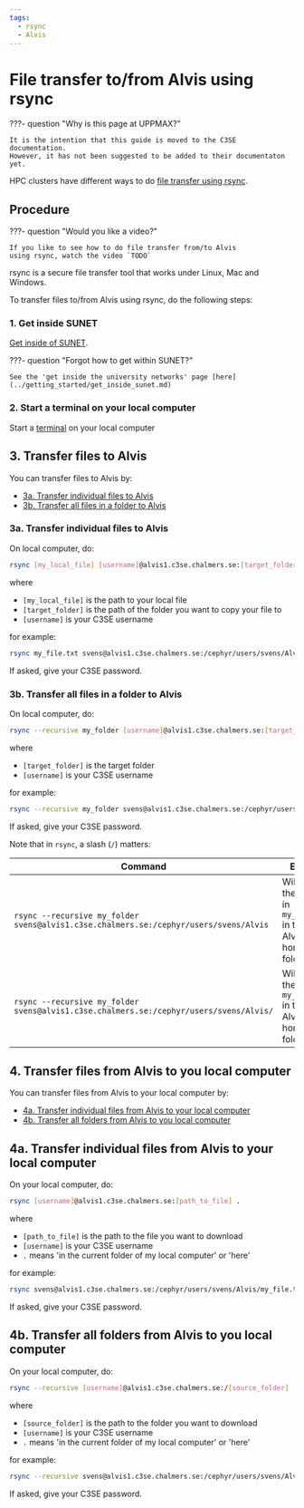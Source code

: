```yaml
---
tags:
  - rsync
  - Alvis
---
```


# File transfer to/from Alvis using rsync

???- question "Why is this page at UPPMAX?"

    It is the intention that this guide is moved to the C3SE documentation.
    However, it has not been suggested to be added to their documentaton
    yet.

HPC clusters have different ways to do
[file transfer using rsync](file_transfer_using_rsync.md).

## Procedure

???- question "Would you like a video?"

    If you like to see how to do file transfer from/to Alvis
    using rsync, watch the video `TODO`

rsync is a secure file transfer tool that works under Linux, Mac and Windows.

To transfer files to/from Alvis using rsync, do
the following steps:

### 1. Get inside SUNET

[Get inside of SUNET](../getting_started/get_inside_sunet.md).

???- question "Forgot how to get within SUNET?"

    See the 'get inside the university networks' page [here](../getting_started/get_inside_sunet.md)

### 2. Start a terminal on your local computer

Start a [terminal](../software/terminal.md) on your local computer

## 3. Transfer files to Alvis

You can transfer files to Alvis by:

- [3a. Transfer individual files to Alvis](#3a-transfer-individual-files-to-alvis)
- [3b. Transfer all files in a folder to Alvis](#3b-transfer-all-files-in-a-folder-to-alvis)

### 3a. Transfer individual files to Alvis

On local computer, do:

```bash
rsync [my_local_file] [username]@alvis1.c3se.chalmers.se:[target_folder]
```

where

- `[my_local_file]` is the path to your local file
- `[target_folder]` is the path of the folder you want to copy your file to
- `[username]` is your C3SE username

for example:

```bash
rsync my_file.txt svens@alvis1.c3se.chalmers.se:/cephyr/users/svens/Alvis/
```

If asked, give your C3SE password.

### 3b. Transfer all files in a folder to Alvis

On local computer, do:

```bash
rsync --recursive my_folder [username]@alvis1.c3se.chalmers.se:[target_folder]
```

where

- `[target_folder]` is the target folder  
- `[username]` is your C3SE username

for example:

```bash
rsync --recursive my_folder svens@alvis1.c3se.chalmers.se:/cephyr/users/svens/Alvis/
```

If asked, give your C3SE password.


Note that in `rsync`, a slash (`/`) matters:

Command                                                            |Effect
-------------------------------------------------------------------|------------------------------------------------------------
`rsync --recursive my_folder svens@alvis1.c3se.chalmers.se:/cephyr/users/svens/Alvis` |Will put the files in `my_folder` in the Alvis home folder
`rsync --recursive my_folder svens@alvis1.c3se.chalmers.se:/cephyr/users/svens/Alvis/`|Will put the folder `my_folder` in the Alvis home folder

## 4. Transfer files from Alvis to you local computer

You can transfer files from Alvis to your local computer by:

- [4a. Transfer individual files from Alvis to your local computer](#4a-transfer-individual-files-from-alvis-to-your-local-computer)
- [4b. Transfer all folders from Alvis to you local computer](#4b-transfer-all-folders-from-alvis-to-you-local-computer)

## 4a. Transfer individual files from Alvis to your local computer

On your local computer, do:

```bash
rsync [username]@alvis1.c3se.chalmers.se:[path_to_file] .
```

where

- `[path_to_file]` is the path to the file you want to download
- `[username]` is your C3SE username
- `.` means 'in the current folder of my local computer' or 'here'

for example:

```bash
rsync svens@alvis1.c3se.chalmers.se:/cephyr/users/svens/Alvis/my_file.txt .
```

If asked, give your C3SE password.


## 4b. Transfer all folders from Alvis to you local computer

On your local computer, do:

```bash
rsync --recursive [username]@alvis1.c3se.chalmers.se:/[source_folder] .
```

where

- `[source_folder]` is the path to the folder you want to download
- `[username]` is your C3SE username
- `.` means 'in the current folder of my local computer' or 'here'

for example:

```bash
rsync --recursive svens@alvis1.c3se.chalmers.se:/cephyr/users/svens/Alvis/my_folder .
```

If asked, give your C3SE password.

